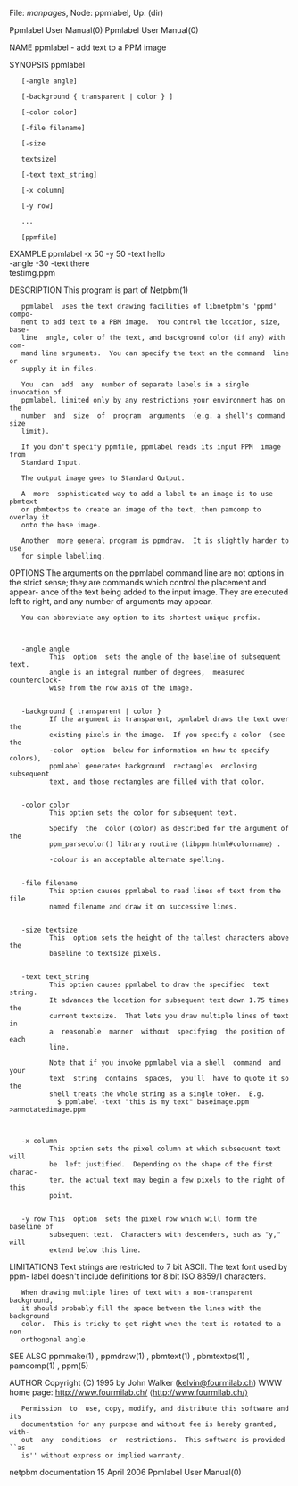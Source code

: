 File: *manpages*,  Node: ppmlabel,  Up: (dir)

Ppmlabel User Manual(0)                                Ppmlabel User Manual(0)



NAME
       ppmlabel - add text to a PPM image


SYNOPSIS
       ppmlabel

       [-angle angle]

       [-background { transparent | color } ]

       [-color color]

       [-file filename]

       [-size

       textsize]

       [-text text_string]

       [-x column]

       [-y row]

       ...

       [ppmfile]



EXAMPLE
           ppmlabel -x 50 -y 50 -text hello \
                    -angle -30 -text there \
                    testimg.ppm


DESCRIPTION
       This program is part of Netpbm(1)

       ppmlabel  uses the text drawing facilities of libnetpbm's 'ppmd' compo-
       nent to add text to a PBM image.  You control the location, size, base-
       line  angle, color of the text, and background color (if any) with com-
       mand line arguments.  You can specify the text on the command  line  or
       supply it in files.

       You  can  add  any  number of separate labels in a single invocation of
       ppmlabel, limited only by any restrictions your environment has on  the
       number  and  size  of  program  arguments  (e.g. a shell's command size
       limit).

       If you don't specify ppmfile, ppmlabel reads its input PPM  image  from
       Standard Input.

       The output image goes to Standard Output.

       A  more  sophisticated way to add a label to an image is to use pbmtext
       or pbmtextps to create an image of the text, then pamcomp to overlay it
       onto the base image.

       Another  more general program is ppmdraw.  It is slightly harder to use
       for simple labelling.


OPTIONS
       The arguments on the ppmlabel command  line  are  not  options  in  the
       strict sense; they are commands which control the placement and appear-
       ance of the text being added to the input  image.   They  are  executed
       left to right, and any number of arguments may appear.

       You can abbreviate any option to its shortest unique prefix.



       -angle angle
              This  option  sets the angle of the baseline of subsequent text.
              angle is an integral number of degrees,  measured  counterclock-
              wise from the row axis of the image.


       -background { transparent | color }
              If the argument is transparent, ppmlabel draws the text over the
              existing pixels in the image.  If you specify a color  (see  the
              -color  option  below for information on how to specify colors),
              ppmlabel generates background  rectangles  enclosing  subsequent
              text, and those rectangles are filled with that color.


       -color color
              This option sets the color for subsequent text.

              Specify  the  color (color) as described for the argument of the
              ppm_parsecolor() library routine ⟨libppm.html#colorname⟩ .

              -colour is an acceptable alternate spelling.


       -file filename
              This option causes ppmlabel to read lines of text from the  file
              named filename and draw it on successive lines.


       -size textsize
              This  option sets the height of the tallest characters above the
              baseline to textsize pixels.


       -text text_string
              This option causes ppmlabel to draw the specified  text  string.
              It advances the location for subsequent text down 1.75 times the
              current textsize.  That lets you draw multiple lines of text  in
              a  reasonable  manner  without  specifying  the position of each
              line.

              Note that if you invoke ppmlabel via a shell  command  and  your
              text  string  contains  spaces,  you'll  have to quote it so the
              shell treats the whole string as a single token.  E.g.
                $ ppmlabel -text "this is my text" baseimage.ppm >annotatedimage.ppm



       -x column
              This option sets the pixel column at which subsequent text  will
              be  left justified.  Depending on the shape of the first charac-
              ter, the actual text may begin a few pixels to the right of this
              point.


       -y row This  option  sets the pixel row which will form the baseline of
              subsequent text.  Characters with descenders, such as "y,"  will
              extend below this line.




LIMITATIONS
       Text strings are restricted to 7 bit ASCII.  The text font used by ppm-
       label doesn't include definitions for 8 bit ISO 8859/1 characters.

       When drawing multiple lines of text with a non-transparent  background,
       it should probably fill the space between the lines with the background
       color.  This is tricky to get right when the text is rotated to a  non-
       orthogonal angle.


SEE ALSO
       ppmmake(1)  ,  ppmdraw(1)  ,  pbmtext(1)  , pbmtextps(1) , pamcomp(1) ,
       ppm(5)




AUTHOR
       Copyright (C) 1995 by John Walker (kelvin@fourmilab.ch) WWW home  page:
       http://www.fourmilab.ch/ ⟨http://www.fourmilab.ch/⟩

       Permission  to  use, copy, modify, and distribute this software and its
       documentation for any purpose and without fee is hereby granted,  with-
       out  any  conditions  or  restrictions.  This software is provided ``as
       is'' without express or implied warranty.



netpbm documentation             15 April 2006         Ppmlabel User Manual(0)
